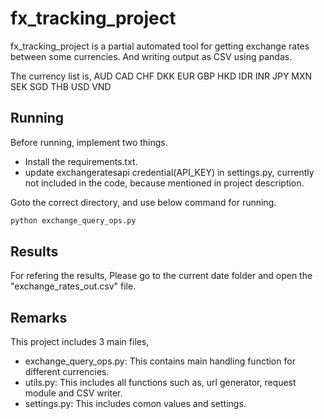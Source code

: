 # fx_tracking_project

fx_tracking_project is a partial automated tool for getting exchange rates between some currencies. And writing output as CSV using pandas.

The currency list is, 
AUD
CAD
CHF
DKK
EUR
GBP
HKD
IDR
INR
JPY
MXN
SEK
SGD
THB
USD
VND

## Running

Before running, implement two things.
  - Install the requirements.txt.
  - update exchangeratesapi credential(API_KEY) in settings.py, currently not included in the code, because mentioned in project description.

Goto the correct directory, and use below command for running.

```bash
python exchange_query_ops.py
```

## Results

For refering the results, Please go to the current date folder and open the "exchange_rates_out.csv" file.

## Remarks

This project includes 3 main files,

- exchange_query_ops.py: This contains main handling function for different currencies.
- utils.py: This includes all functions such as, url generator, request module and CSV writer.
- settings.py: This includes comon values and settings.
